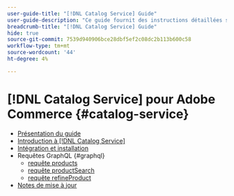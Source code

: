 ```yaml
---
user-guide-title: "[!DNL Catalog Service] Guide"
user-guide-description: "Ce guide fournit des instructions détaillées sur l’utilisation de [!DNL Catalog Service] pour Adobe Commerce."
breadcrumb-title: "[!DNL Catalog Service] Guide"
hide: true
source-git-commit: 7539d940906bce28dbf5ef2c08dc2b113b600c58
workflow-type: tm+mt
source-wordcount: '44'
ht-degree: 4%

---
```


# [!DNL Catalog Service] pour Adobe Commerce {#catalog-service}

- [Présentation du guide](guide-overview.md)
- [Introduction à [!DNL Catalog Service]](overview.md)
- [Intégration et installation](installation.md)
- Requêtes GraphQL {#graphql}
   - [requête products](https://devdocs.magento.com/catalog-service/products.html)
   - [requête productSearch](https://devdocs.magento.com/catalog-service/productsearch.html)
   - [requête refineProduct](https://devdocs.magento.com/catalog-service/refine-product.html)
- [Notes de mise à jour](release-notes.md)
